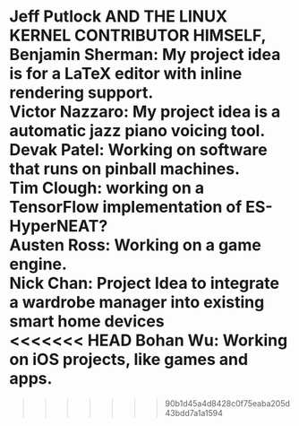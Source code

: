 Jeff Putlock AND **THE LINUX KERNEL CONTRIBUTOR HIMSELF,** \
Benjamin Sherman: My project idea is for a LaTeX editor with inline rendering support. \
Victor Nazzaro: My project idea is a automatic jazz piano voicing tool. \
Devak Patel: Working on software that runs on pinball machines. \
Tim Clough: working on a TensorFlow implementation of ES-HyperNEAT? \
Austen Ross: Working on a game engine. \
Nick Chan: Project Idea to integrate a wardrobe manager into existing smart home devices \
<<<<<<< HEAD
Bohan Wu: Working on iOS projects, like games and apps.
=======
>>>>>>> 90b1d45a4d8428c0f75eaba205d43bdd7a1a1594
